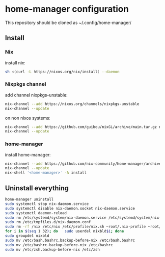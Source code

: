 # home-manager configuration

This repository should be cloned as ~/.config/home-manager/

## Install

### Nix

install nix:

```bash
sh <(curl -L https://nixos.org/nix/install) --daemon
```

### Nixpkgs channel

add channel nixpkgs-unstable:

```bash
nix-channel --add https://nixos.org/channels/nixpkgs-unstable
nix-channel --update
```

on non nixos systems:

```bash
nix-channel --add https://github.com/guibou/nixGL/archive/main.tar.gz nixgl
nix-channel --update
```

### home-manager

install home-manager:

```bash
nix-channel --add https://github.com/nix-community/home-manager/archive/master.tar.gz home-manager
nix-channel --update
nix-shell '<home-manager>' -A install
```

## Uninstall everything

```bash
home-manager uninstall
sudo systemctl stop nix-daemon.service
sudo systemctl disable nix-daemon.socket nix-daemon.service
sudo systemctl daemon-reload
sudo rm /etc/systemd/system/nix-daemon.service /etc/systemd/system/nix-daemon.socket
sudo rm /etc/tmpfiles.d/nix-daemon.conf
sudo rm -rf /nix /etc/nix /etc/profile/nix.sh ~root/.nix-profile ~root/.nix-defexpr ~root/.nix-channels ~/.nix-profile ~/.nix-defexpr ~/.nix-channels
for i in $(seq 1 32); do   sudo userdel nixbld$i; done
sudo groupdel nixbld
sudo mv /etc/bash.bashrc.backup-before-nix /etc/bash.bashrc
sudo mv /etc/bashrc.backup-before-nix /etc/bashrc
sudo mv /etc/zsh.backup-before-nix /etc/zsh
```
